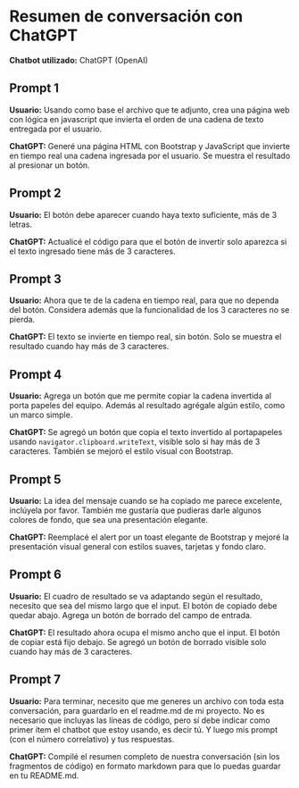 # Resumen de conversación con ChatGPT

**Chatbot utilizado:** ChatGPT (OpenAI)

## Prompt 1

**Usuario:** Usando como base el archivo que te adjunto, crea una página web con lógica en javascript que invierta el orden de una cadena de texto entregada por el usuario.

**ChatGPT:** Generé una página HTML con Bootstrap y JavaScript que invierte en tiempo real una cadena ingresada por el usuario. Se muestra el resultado al presionar un botón.

## Prompt 2

**Usuario:** El botón debe aparecer cuando haya texto suficiente, más de 3 letras.

**ChatGPT:** Actualicé el código para que el botón de invertir solo aparezca si el texto ingresado tiene más de 3 caracteres.

## Prompt 3

**Usuario:** Ahora que te de la cadena en tiempo real, para que no dependa del botón. Considera además que la funcionalidad de los 3 caracteres no se pierda.

**ChatGPT:** El texto se invierte en tiempo real, sin botón. Solo se muestra el resultado cuando hay más de 3 caracteres.

## Prompt 4

**Usuario:** Agrega un botón que me permite copiar la cadena invertida al porta papeles del equipo. Además al resultado agrégale algún estilo, como un marco simple.

**ChatGPT:** Se agregó un botón que copia el texto invertido al portapapeles usando `navigator.clipboard.writeText`, visible solo si hay más de 3 caracteres. También se mejoró el estilo visual con Bootstrap.

## Prompt 5

**Usuario:** La idea del mensaje cuando se ha copiado me parece excelente, inclúyela por favor. También me gustaría que pudieras darle algunos colores de fondo, que sea una presentación elegante.

**ChatGPT:** Reemplacé el alert por un toast elegante de Bootstrap y mejoré la presentación visual general con estilos suaves, tarjetas y fondo claro.

## Prompt 6

**Usuario:** El cuadro de resultado se va adaptando según el resultado, necesito que sea del mismo largo que el input. El botón de copiado debe quedar abajo. Agrega un botón de borrado del campo de entrada.

**ChatGPT:** El resultado ahora ocupa el mismo ancho que el input. El botón de copiar está fijo debajo. Se agregó un botón de borrado visible solo cuando hay más de 3 caracteres.

## Prompt 7

**Usuario:** Para terminar, necesito que me generes un archivo con toda esta conversación, para guardarlo en el readme.md de mi proyecto. No es necesario que incluyas las líneas de código, pero sí debe indicar como primer ítem el chatbot que estoy usando, es decir tú. Y luego mis prompt (con el número correlativo) y tus respuestas.

**ChatGPT:** Compilé el resumen completo de nuestra conversación (sin los fragmentos de código) en formato markdown para que lo puedas guardar en tu README.md.
